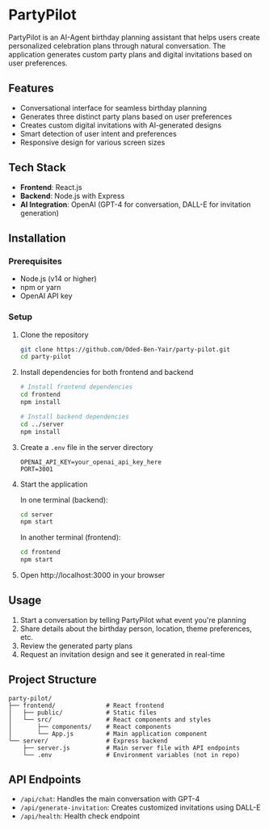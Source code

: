 # PartyPilot

PartyPilot is an AI-Agent birthday planning assistant that helps users create personalized celebration plans through natural conversation. The application generates custom party plans and digital invitations based on user preferences.

## Features

- Conversational interface for seamless birthday planning
- Generates three distinct party plans based on user preferences
- Creates custom digital invitations with AI-generated designs
- Smart detection of user intent and preferences
- Responsive design for various screen sizes

## Tech Stack

- **Frontend**: React.js
- **Backend**: Node.js with Express
- **AI Integration**: OpenAI (GPT-4 for conversation, DALL-E for invitation generation)

## Installation

### Prerequisites

- Node.js (v14 or higher)
- npm or yarn
- OpenAI API key

### Setup

1. Clone the repository
   ```bash
   git clone https://github.com/Oded-Ben-Yair/party-pilot.git
   cd party-pilot
   ```

2. Install dependencies for both frontend and backend
   ```bash
   # Install frontend dependencies
   cd frontend
   npm install
   
   # Install backend dependencies
   cd ../server
   npm install
   ```

3. Create a `.env` file in the server directory
   ```
   OPENAI_API_KEY=your_openai_api_key_here
   PORT=3001
   ```

4. Start the application

   In one terminal (backend):
   ```bash
   cd server
   npm start
   ```

   In another terminal (frontend):
   ```bash
   cd frontend
   npm start
   ```

5. Open http://localhost:3000 in your browser

## Usage

1. Start a conversation by telling PartyPilot what event you're planning
2. Share details about the birthday person, location, theme preferences, etc.
3. Review the generated party plans
4. Request an invitation design and see it generated in real-time

## Project Structure

```
party-pilot/
├── frontend/              # React frontend
│   ├── public/            # Static files
│   └── src/               # React components and styles
│       ├── components/    # React components
│       └── App.js         # Main application component
└── server/                # Express backend
    ├── server.js          # Main server file with API endpoints
    └── .env               # Environment variables (not in repo)
```

## API Endpoints

- `/api/chat`: Handles the main conversation with GPT-4
- `/api/generate-invitation`: Creates customized invitations using DALL-E
- `/api/health`: Health check endpoint